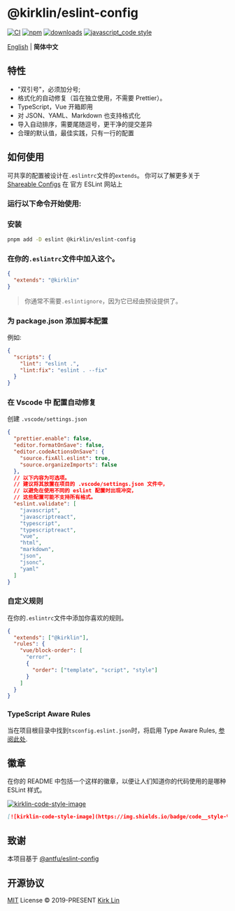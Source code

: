 # @kirklin/eslint-config

[![CI][ci-image]][ci-url] [![npm][npm-image]][npm-url] [![downloads][downloads-image]][downloads-url] [![javascript_code style][code-style-image]][code-style-url]

[ci-image]: https://github.com/kirklin/eslint-config/actions/workflows/release.yml/badge.svg?branch=master
[ci-url]: https://github.com/kirklin/eslint-config/actions/workflows/release.yml
[npm-image]: https://img.shields.io/npm/v/@kirklin/eslint-config.svg
[npm-url]: https://npmjs.org/package/@kirklin/eslint-config
[downloads-image]: https://img.shields.io/npm/dm/@kirklin/eslint-config.svg
[downloads-url]: https://npmjs.org/package/@kirklin/eslint-config
[code-style-image]: https://img.shields.io/badge/code__style-%40kirklin-brightgreen.svg
[code-style-url]: https://github.com/kirklin/eslint-config/

<div align='left'>
<a href="README.md">English</a> | <b>简体中文</b>
<br>
</div>

## 特性

- "双引号"，必须加分号;
- 格式化的自动修复（旨在独立使用，不需要 Prettier）。
- TypeScript，Vue 开箱即用
- 对 JSON、YAML、Markdown 也支持格式化
- 导入自动排序，需要尾随逗号，更干净的提交差异
- 合理的默认值，最佳实践，只有一行的配置

## 如何使用

可共享的配置被设计在`.eslintrc`文件的`extends`。
你可以了解更多关于
[Shareable Configs](http://eslint.org/docs/developer-guide/shareable-configs) 在
官方 ESLint 网站上

### 运行以下命令开始使用:

### 安装

```bash
pnpm add -D eslint @kirklin/eslint-config
```

### 在你的`.eslintrc`文件中加入这个。

```json
{
  "extends": "@kirklin"
}
```

> 你通常不需要`.eslintignore`，因为它已经由预设提供了。

### 为 package.json 添加脚本配置

例如:

```json
{
  "scripts": {
    "lint": "eslint .",
    "lint:fix": "eslint . --fix"
  }
}
```

### 在 Vscode 中 配置自动修复

创建 `.vscode/settings.json`

```json
{
  "prettier.enable": false,
  "editor.formatOnSave": false,
  "editor.codeActionsOnSave": {
    "source.fixAll.eslint": true,
    "source.organizeImports": false
  },
  // 以下内容为可选项。
  // 建议将其放置在项目的 .vscode/settings.json 文件中，
  // 以避免在使用不同的 eslint 配置时出现冲突，
  // 这些配置可能不支持所有格式。
  "eslint.validate": [
    "javascript",
    "javascriptreact",
    "typescript",
    "typescriptreact",
    "vue",
    "html",
    "markdown",
    "json",
    "jsonc",
    "yaml"
  ]
}
```

### 自定义规则

在你的`.eslintrc`文件中添加你喜欢的规则。

```json
{
  "extends": ["@kirklin"],
  "rules": {
    "vue/block-order": [
      "error",
      {
        "order": ["template", "script", "style"]
      }
    ]
  }
}
```

### TypeScript Aware Rules

当在项目根目录中找到`tsconfig.eslint.json`时，将启用 Type Aware Rules, [参阅此处](https://github.com/kirklin/eslint-config/blob/master/packages/typescript/index.js#L17).

## 徽章

在你的 README 中包括一个这样的徽章，以便让人们知道你的代码使用的是哪种 ESLint 样式。

[![kirklin-code-style-image](https://img.shields.io/badge/code__style-%40kirklin%2Feslint--config-brightgreen)](https://github.com/kirklin/eslint-config/)

```markdown
[![kirklin-code-style-image](https://img.shields.io/badge/code__style-%40kirklin%2Feslint--config-brightgreen)](https://github.com/kirklin/eslint-config/)
```

[code-style-image]: https://img.shields.io/badge/code__style-%40kirklin%2Feslint--config-brightgreen
[code-style-url]: https://github.com/kirklin/eslint-config/

## 致谢

本项目基于 [@antfu/eslint-config](https://github.com/antfu/eslint-config)

## 开源协议

[MIT](./LICENSE) License &copy; 2019-PRESENT [Kirk Lin](https://github.com/kirklin)
